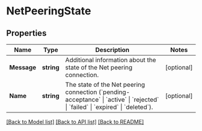 # NetPeeringState

## Properties

Name | Type | Description | Notes
------------ | ------------- | ------------- | -------------
**Message** | **string** | Additional information about the state of the Net peering connection. | [optional] 
**Name** | **string** | The state of the Net peering connection (&#x60;pending-acceptance&#x60; \\| &#x60;active&#x60; \\| &#x60;rejected&#x60; \\| &#x60;failed&#x60; \\| &#x60;expired&#x60; \\| &#x60;deleted&#x60;). | [optional] 

[[Back to Model list]](../README.md#documentation-for-models) [[Back to API list]](../README.md#documentation-for-api-endpoints) [[Back to README]](../README.md)


